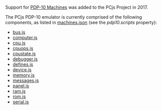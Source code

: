 Support for [PDP-10 Machines](/machines/dec/pdp10/) was added to the PCjs Project in 2017.

The PCjs PDP-10 emulator is currently comprised of the following components, as listed in [machines.json](/machines/machines.json) (see the *pdp10.scripts* property):

  - [bus.js](modules/v2/bus.js)
  - [computer.js](modules/v2/computer.js)
  - [cpu.js](modules/v2/cpu.js)
  - [cpuops.js](modules/v2/cpuops.js)
  - [cpustate.js](modules/v2/cpustate.js)
  - [debugger.js](modules/v2/debugger.js)
  - [defines.js](modules/v2/defines.js)
  - [device.js](modules/v2/device.js)
  - [memory.js](modules/v2/memory.js)
  - [messages.js](modules/v2/messages.js)
  - [panel.js](modules/v2/panel.js)
  - [ram.js](modules/v2/ram.js)
  - [rom.js](modules/v2/rom.js)
  - [serial.js](modules/v2/serial.js)
